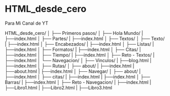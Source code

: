 # HTML_desde_cero
Para Mi Canal de YT

HTML_desde_cero/
│
├── Primeros pasos/
│   ├── Hola Mundo/
|        ├──index.html
│   ├── Partes/
|        ├──index.html
│
├── Textos/
│   ├── Texto/
|        ├──index.html
│   ├── Encabezados/
|        ├──index.html
│   ├── Listas/
|        ├──index.html
│   ├── Formatos/
|        ├──index.html
│   ├── Citas/
|        ├──index.html
│   ├── Tiempo/
|        ├──index.html
│   ├── Reto - Textos/
|        ├──index.html
│
└── Navegacion/
│   ├── Vinculos/
|        ├──blog.html
|        ├──index.html
│   ├── Rutas/
│        ├── about/
|             ├──index.html
|        ├──about.html
|        ├──index.html
│   ├── Navegar/
│        ├── about/
|             ├──index.html
│        ├── citas/
|             ├──index.html
|        ├──index.html
│   ├── Barras/
|        ├──index.html
│   ├── Reto - Navegacion/
|        ├──index.html
|        ├──Libro1.html
|        ├──Libro2.html
|        ├──Libro3.html
